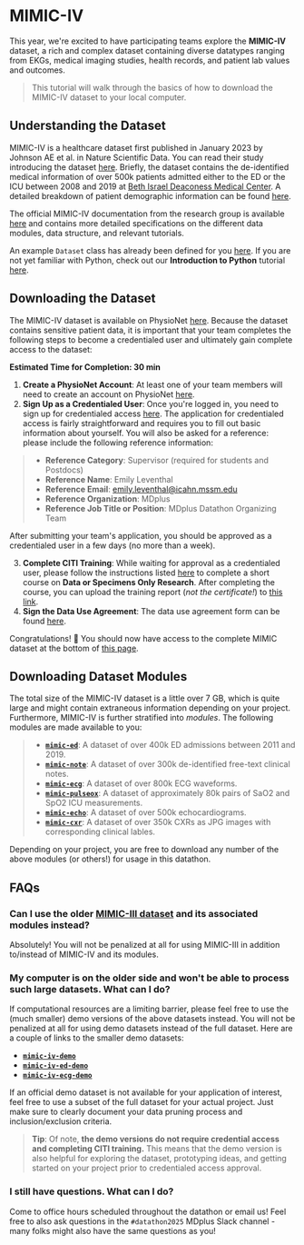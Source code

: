 # MIMIC-IV

This year, we're excited to have participating teams explore the **MIMIC-IV** dataset, a rich and complex dataset containing diverse datatypes ranging from EKGs, medical imaging studies, health records, and patient lab values and outcomes.

> This tutorial will walk through the basics of how to download the MIMIC-IV dataset to your local computer.

## Understanding the Dataset

MIMIC-IV is a healthcare dataset first published in January 2023 by Johnson AE et al. in Nature Scientific Data. You can read their study introducing the dataset [here](https://www.nature.com/articles/s41597-022-01899-x). Briefly, the dataset contains the de-identified medical information of over 500k patients admitted either to the ED or the ICU between 2008 and 2019 at [Beth Israel Deaconess Medical Center](https://www.bidmc.org). A detailed breakdown of patient demographic information can be found [here](https://www.nature.com/articles/s41597-022-01899-x/tables/2).

The official MIMIC-IV documentation from the research group is available [here](https://mimic.mit.edu/docs/iv/) and contains more detailed specifications on the different data modules, data structure, and relevant tutorials.

An example `Dataset` class has already been defined for you [here](../code/python_/database.py). If you are not yet familiar with Python, check out our **Introduction to Python** tutorial [here](../tutorials/INTRO_python.md).

## Downloading the Dataset

The MIMIC-IV dataset is available on PhysioNet [here](https://physionet.org/content/mimiciv/2.2/). Because the dataset contains sensitive patient data, it is important that your team completes the following steps to become a credentialed user and ultimately gain complete access to the dataset:

**Estimated Time for Completion: 30 min**

1. **Create a PhysioNet Account**: At least one of your team members will need to create an account on PhysioNet [here](https://physionet.org/register/).
2. **Sign Up as a Credentialed User**: Once you're logged in, you need to sign up for credentialed access [here](https://physionet.org/settings/credentialing/). The application for credentialed access is fairly straightforward and requires you to fill out basic information about yourself. You will also be asked for a reference: please include the following reference information:
  > - **Reference Category**: Supervisor (required for students and Postdocs)
  > - **Reference Name**: Emily Leventhal
  > - **Reference Email**: emily.leventhal@icahn.mssm.edu
  > - **Reference Organization**: MDplus
  > - **Reference Job Title or Position**: MDplus Datathon Organizing Team

After submitting your team's application, you should be approved as a credentialed user in a few days (no more than a week).

3. **Complete CITI Training**: While waiting for approval as a credentialed user, please follow the instructions listed [here](https://physionet.org/about/citi-course/) to complete a short course on **Data or Specimens Only Research**. After completing the course, you can upload the training report (*not the certificate!*) to [this link](https://physionet.org/settings/training/).
4. **Sign the Data Use Agreement**: The data use agreement form can be found [here](https://physionet.org/content/mimiciv/view-dua/2.2/).

Congratulations! :partying_face: You should now have access to the complete MIMIC dataset at the bottom of [this page](https://physionet.org/content/mimiciv/2.2/).

## Downloading Dataset Modules

The total size of the MIMIC-IV dataset is a little over 7 GB, which is quite large and might contain extraneous information depending on your project. Furthermore, MIMIC-IV is further stratified into *modules*. The following modules are made available to you:

  > - [**`mimic-ed`**](https://physionet.org/content/mimic-iv-ed/2.2/): A dataset of over 400k ED admissions between 2011 and 2019. 
  > - [**`mimic-note`**](https://physionet.org/content/mimic-iv-note/2.2/): A dataset of over 300k de-identified free-text clinical notes.
  > - [**`mimic-ecg`**](https://physionet.org/content/mimic-iv-ecg/1.0/): A dataset of over 800k ECG waveforms.
  > - [**`mimic-pulseox`**](https://physionet.org/content/mit-critical-datathon-2023/1.0.0/): A dataset of approximately 80k pairs of SaO2 and SpO2 ICU measurements.
  > - [**`mimic-echo`**](https://physionet.org/content/mimic-iv-echo/0.1/): A dataset of over 500k echocardiograms.
  > - [**`mimic-cxr`**](https://physionet.org/content/mimic-cxr-jpg/2.0.0/): A dataset of over 350k CXRs as JPG images with corresponding clinical lables.

  Depending on your project, you are free to download any number of the above modules (or others!) for usage in this datathon.

## FAQs

### Can I use the older [MIMIC-III dataset](https://physionet.org/content/mimiciii/1.4/) and its associated modules instead?

Absolutely! You will not be penalized at all for using MIMIC-III in addition to/instead of MIMIC-IV and its modules.

### My computer is on the older side and won't be able to process such large datasets. What can I do?

If computational resources are a limiting barrier, please feel free to use the (much smaller) demo versions of the above datasets instead. You will not be penalized at all for using demo datasets instead of the full dataset. Here are a couple of links to the smaller demo datasets:

 - [**`mimic-iv-demo`**](https://physionet.org/content/mimic-iv-demo/2.2/)
 - [**`mimic-iv-ed-demo`**](https://physionet.org/content/mimic-iv-ed-demo/2.2/)
 - [**`mimic-iv-ecg-demo`**](https://physionet.org/content/mimic-iv-ecg-demo/0.1/)

If an official demo dataset is not available for your application of interest, feel free to use a subset of the full dataset for your actual project. Just make sure to clearly document your data pruning process and inclusion/exclusion criteria.

> **Tip**: Of note, **the demo versions do not require credential access and completing CITI training.** This means that the demo version is also helpful for exploring the dataset, prototyping ideas, and getting started on your project prior to credentialed access approval.

### I still have questions. What can I do?

Come to office hours scheduled throughout the datathon or email us! Feel free to also ask questions in the `#datathon2025` MDplus Slack channel - many folks might also have the same questions as you!
